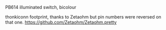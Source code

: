 PB614 illuminated switch, bicolour

thonkiconn footprint, thanks to Zetaohm but pin numbers were reversed on that one. 
https://github.com/Zetaohm/Zetaohm.pretty


